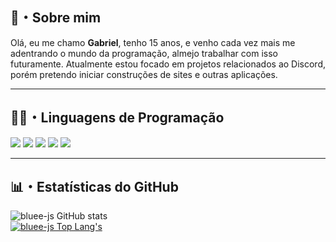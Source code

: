 ## 📜・Sobre mim
Olá, eu me chamo **Gabriel**, tenho 15 anos, e venho cada vez mais me adentrando o mundo da programação, almejo trabalhar com isso futuramente. Atualmente estou focado em projetos relacionados ao Discord, porém pretendo iniciar construções de sites e outras aplicações.
** **

## 👨‍💻・Linguagens de Programação
<p>
    <img src="https://img.shields.io/badge/-JavaScript-yellow?logo=javascript&labelColor=white&color=white&logoColor=yellow"></img>
    <img src="https://img.shields.io/badge/-TypeScript-blue?logo=typescript&labelColor=white&color=white&logoColor=blue"></img>
    <img src="https://img.shields.io/badge/-NodeJS-green?logo=node.js&labelColor=white&color=white&logoColor=459e00"></img>
    <img src="https://img.shields.io/badge/-HTML-orange?logo=html5&labelColor=white&color=white&logoColor=orange"></img>
    <img src="https://img.shields.io/badge/-CSS-dark_blue?logo=css3&labelColor=white&color=white&logoColor=blueviolet"></img>
</p>

** **
## 📊・Estatísticas do GitHub
![bluee-js GitHub stats](https://github-readme-stats.vercel.app/api?username=bluee-js&show_icons=true&theme=tokyonight&hide_border=true)
<br>
[![bluee-js Top Lang's](https://github-readme-stats.vercel.app/api/top-langs/?username=bluee-js&layout=compact&show_icons=true&theme=tokyonight&hide_border=true)](https://github.com/bluee-js)
